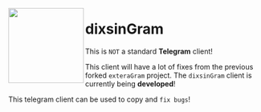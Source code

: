 <img src="https://i.imgur.com/C461Dd6.png" width="150px" align="left"></img>
# dixsinGram


This is `NOT` a standard **Telegram** client!

This client will have a lot of fixes from the previous forked `exteraGram` project.
The `dixsinGram` client is currently being **developed**!

This telegram client can be used to copy and `fix bugs`!
